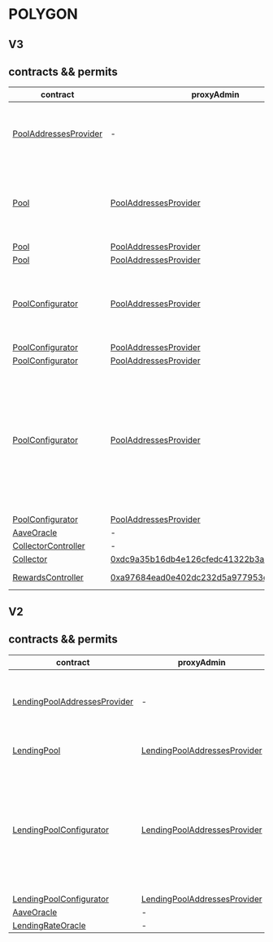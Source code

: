 # POLYGON 
## V3 
## contracts && permits
| contract |proxyAdmin |modifier |caller |functions |
|----------|----------|----------|----------|----------|
|  [PoolAddressesProvider](https://polygonscan.com/address/0xa97684ead0e402dC232d5A977953DF7ECBaB3CDb) |  - |  onlyOwner |  [0xdc9A35B16DB4e126cFeDC41322b3a36454B1F772](https://polygonscan.com/address/0xdc9A35B16DB4e126cFeDC41322b3a36454B1F772) |  setMarketId, setAddress, setAddressAsProxy, setPoolImpl, setPoolConfiguratorImpl, setPriceOracle, setACLManager, setACLAdmin, setPriceOracleSentinel, setPoolDataProvider | |--------|--------|--------|--------|--------|
|  [Pool](https://polygonscan.com/address/0x794a61358D6845594F94dc1DB02A252b5b4814aD) |  [PoolAddressesProvider](https://polygonscan.com/address/0xa97684ead0e402dC232d5A977953DF7ECBaB3CDb) |  onlyPoolConfigurator |  [PoolConfigurator](https://polygonscan.com/address/0x8145eddDf43f50276641b55bd3AD95944510021E) |  initReserve, dropReserve, setReserveInterestRateStrategyAddress, setConfiguration, updateBridgeProtocolFee, updateFlashloanPremiums, configureEModeCategory, resetIsolationModeTotalDebt | |--------|--------|--------|--------|--------|
|  [Pool](https://polygonscan.com/address/0x794a61358D6845594F94dc1DB02A252b5b4814aD) |  [PoolAddressesProvider](https://polygonscan.com/address/0xa97684ead0e402dC232d5A977953DF7ECBaB3CDb) |  onlyPoolAdmin |   |  rescueTokens | |--------|--------|--------|--------|--------|
|  [Pool](https://polygonscan.com/address/0x794a61358D6845594F94dc1DB02A252b5b4814aD) |  [PoolAddressesProvider](https://polygonscan.com/address/0xa97684ead0e402dC232d5A977953DF7ECBaB3CDb) |  onlyBridge |   |  mintUnbacked, backUnbacked | |--------|--------|--------|--------|--------|
|  [PoolConfigurator](https://polygonscan.com/address/0x8145eddDf43f50276641b55bd3AD95944510021E) |  [PoolAddressesProvider](https://polygonscan.com/address/0xa97684ead0e402dC232d5A977953DF7ECBaB3CDb) |  onlyPoolAdmin |   |  dropReserve, dropReserve, updateAToken, updateStableDebtToken, updateVariableDebtToken, setReserveActive, updateBridgeProtocolFee, updateFlashloanPremiumTotal, updateFlashloanPremiumToProtocol | |--------|--------|--------|--------|--------|
|  [PoolConfigurator](https://polygonscan.com/address/0x8145eddDf43f50276641b55bd3AD95944510021E) |  [PoolAddressesProvider](https://polygonscan.com/address/0xa97684ead0e402dC232d5A977953DF7ECBaB3CDb) |  onlyEmergencyAdmin |   |  setPoolPause | |--------|--------|--------|--------|--------|
|  [PoolConfigurator](https://polygonscan.com/address/0x8145eddDf43f50276641b55bd3AD95944510021E) |  [PoolAddressesProvider](https://polygonscan.com/address/0xa97684ead0e402dC232d5A977953DF7ECBaB3CDb) |  onlyAssetListingOrPoolAdmins |   |  initReserves | |--------|--------|--------|--------|--------|
|  [PoolConfigurator](https://polygonscan.com/address/0x8145eddDf43f50276641b55bd3AD95944510021E) |  [PoolAddressesProvider](https://polygonscan.com/address/0xa97684ead0e402dC232d5A977953DF7ECBaB3CDb) |  onlyRiskOrPoolAdmins |   |  setReserveBorrowing, setReserveBorrowing, configureReserveAsCollateral, setReserveStableRateBorrowing, setReserveFreeze, setBorrowableInIsolation, setReserveFactor, setDebtCeiling, setSiloedBorrowing, setBorrowCap, setSupplyCap, setLiquidationProtocolFee, setEModeCategory, setAssetEModeCategory, setUnbackedMintCap, setReserveInterestRateStrategyAddress | |--------|--------|--------|--------|--------|
|  [PoolConfigurator](https://polygonscan.com/address/0x8145eddDf43f50276641b55bd3AD95944510021E) |  [PoolAddressesProvider](https://polygonscan.com/address/0xa97684ead0e402dC232d5A977953DF7ECBaB3CDb) |  onlyEmergencyOrPoolAdmin |   |  setReservePause | |--------|--------|--------|--------|--------|
|  [AaveOracle](https://polygonscan.com/address/0xb023e699F5a33916Ea823A16485e259257cA8Bd1) |  - |  onlyAssetListingOrPoolAdmins |   |  setAssetSources, setFallbackOracle | |--------|--------|--------|--------|--------|
|  [CollectorController](https://polygonscan.com/address/0xDB89487A449274478e984665b8692AfC67459deF) |  - |  onlyOwner |  [0xdc9A35B16DB4e126cFeDC41322b3a36454B1F772](https://polygonscan.com/address/0xdc9A35B16DB4e126cFeDC41322b3a36454B1F772) |  approve, transfer | |--------|--------|--------|--------|--------|
|  [Collector](https://polygonscan.com/address/0xe8599F3cc5D38a9aD6F3684cd5CEa72f10Dbc383) |  [0xdc9a35b16db4e126cfedc41322b3a36454b1f772](https://polygonscan.com/address/0xdc9a35b16db4e126cfedc41322b3a36454b1f772) |  onlyFundsAdmin |  [CollectorController](https://polygonscan.com/address/0xDB89487A449274478e984665b8692AfC67459deF) |  approve, transfer, setFundsAdmin | |--------|--------|--------|--------|--------|
|  [RewardsController](https://polygonscan.com/address/0x929EC64c34a17401F460460D4B9390518E5B473e) |  [0xa97684ead0e402dc232d5a977953df7ecbab3cdb](https://polygonscan.com/address/0xa97684ead0e402dc232d5a977953df7ecbab3cdb) |  onlyEmissionManager |  [0x048f2228D7Bf6776f99aB50cB1b1eaB4D1d4cA73](https://polygonscan.com/address/0x048f2228D7Bf6776f99aB50cB1b1eaB4D1d4cA73) |  configureAssets, setTransferStrategy, setRewardOracle, setClaimer | |--------|--------|--------|--------|--------|

## V2 
## contracts && permits
| contract |proxyAdmin |modifier |caller |functions |
|----------|----------|----------|----------|----------|
|  [LendingPoolAddressesProvider](https://polygonscan.com/address/0xd05e3E715d945B59290df0ae8eF85c1BdB684744) |  - |  onlyOwner |  [0xdc9A35B16DB4e126cFeDC41322b3a36454B1F772](https://polygonscan.com/address/0xdc9A35B16DB4e126cFeDC41322b3a36454B1F772) |  setMarketId, setAddressAsProxy, setAddress, setLendingPoolImpl, setLendingPoolConfiguratorImpl, setLendingPoolCollateralManager, setPoolAdmin, setEmergencyAdmin, setPriceOracle, setLendingRateOracle | |--------|--------|--------|--------|--------|
|  [LendingPool](https://polygonscan.com/address/0x8dFf5E27EA6b7AC08EbFdf9eB090F32ee9a30fcf) |  [LendingPoolAddressesProvider](https://polygonscan.com/address/0xd05e3E715d945B59290df0ae8eF85c1BdB684744) |  onlyLendingPoolConfigurator |  [LendingPoolConfigurator](https://polygonscan.com/address/0x26db2B833021583566323E3b8985999981b9F1F3) |  initReserve, setReserveInterestRateStrategyAddress, setConfiguration, setPause | |--------|--------|--------|--------|--------|
|  [LendingPoolConfigurator](https://polygonscan.com/address/0x26db2B833021583566323E3b8985999981b9F1F3) |  [LendingPoolAddressesProvider](https://polygonscan.com/address/0xd05e3E715d945B59290df0ae8eF85c1BdB684744) |  onlyPoolAdmin |  [0xdc9A35B16DB4e126cFeDC41322b3a36454B1F772](https://polygonscan.com/address/0xdc9A35B16DB4e126cFeDC41322b3a36454B1F772) |  initReserve, updateAToken, updateStableDebtToken, updateVariableDebtToken, enableBorrowingOnReserve, disableBorrowingOnReserve, configureReserveAsCollateral, enableReserveStableRate, disableReserveStableRate, activateReserve, deactivateReserve, freezeReserve, unfreezeReserve, setReserveFactor, setReserveInterestRateStrategyAddress | |--------|--------|--------|--------|--------|
|  [LendingPoolConfigurator](https://polygonscan.com/address/0x26db2B833021583566323E3b8985999981b9F1F3) |  [LendingPoolAddressesProvider](https://polygonscan.com/address/0xd05e3E715d945B59290df0ae8eF85c1BdB684744) |  onlyEmergencyAdmin |  [0x1450F2898D6bA2710C98BE9CAF3041330eD5ae58](https://polygonscan.com/address/0x1450F2898D6bA2710C98BE9CAF3041330eD5ae58) |  setPoolPause | |--------|--------|--------|--------|--------|
|  [AaveOracle](https://polygonscan.com/address/0x0229F777B0fAb107F9591a41d5F02E4e98dB6f2d) |  - |  onlyOwner |  [0xdc9A35B16DB4e126cFeDC41322b3a36454B1F772](https://polygonscan.com/address/0xdc9A35B16DB4e126cFeDC41322b3a36454B1F772) |  setAssetSources, setFallbackOracle | |--------|--------|--------|--------|--------|
|  [LendingRateOracle](https://polygonscan.com/address/0x17F73aEaD876CC4059089ff815EDA37052960dFB) |  - |  onlyOwner |  [0xBb2F3BA4a63982eD6D93c190c28B15CBBA0B6AF3](https://polygonscan.com/address/0xBb2F3BA4a63982eD6D93c190c28B15CBBA0B6AF3) |  setMarketBorrowRate | |--------|--------|--------|--------|--------|

